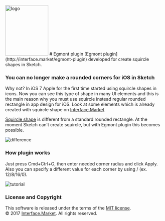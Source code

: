 <img src="https://www.dropbox.com/s/fly8v3yquzbavvy/logo.png?raw=1" width="137" height="161" alt="logo"/>
# Egmont plugin
[Egmont plugin](http://interface.market/egmont-plugin) developed for create squircle shapes in Sketch.


### You can no longer make a rounded corners for iOS in Sketch
Why not? In iOS 7 Apple for the first time started using squircle shapes in icons. Now you can see this type of shape in many UI elements and this is the main reason why you must use squircle instead regular rounded rectangle in app design for iOS. Look at some elements which is already created with squircle shape on [Interface.Market](http://interface.market/egmont-plugin)</br>
<p><a href="https://en.wikipedia.org/wiki/Squircle">Squircle shape</a> is different from a standard rounded rectangle. At the moment Sketch can’t create squircle, but with Egmont plugin this becomes possible.</p>

<img src="https://www.dropbox.com/s/4w5367vi1pwuw5c/diff.png?raw=1" alt="difference"/>


### How plugin works
Just press Cmd+Ctrl+G, then enter needed corner radius and click Apply. Also you can specify a different value for each corner by using / (ex. 12/8/16/0).

<img src="https://www.dropbox.com/s/yl9e9oc2rac0zd2/howWorks.png?raw=1" alt="tutorial"/>


### License and Copyright
This software is released under the terms of the [MIT license](https://github.com/svg/svgo/blob/master/LICENSE).</br>
© 2017 [Interface.Market](http://interface.market). All rights reserved.
